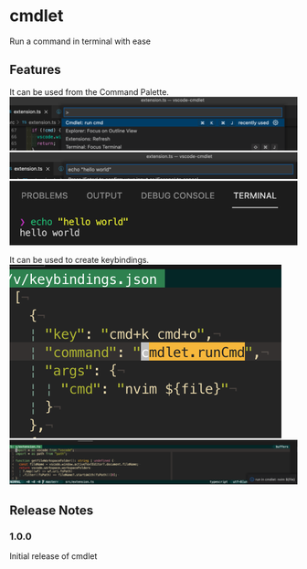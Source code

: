 # cmdlet

Run a command in terminal with ease

## Features

It can be used from the Command Palette.
![feature command prompt-1](images/command_prompt-1.png)
![feature command prompt-2](images/command_prompt-2.png)
![feature command prompt-3](images/command_prompt-3.png)

It can be used to create keybindings.
![feature keybinding-1](images/key_binding-1.png)
![feature keybinding-2](images/key_binding-2.png)


## Release Notes

### 1.0.0

Initial release of cmdlet
